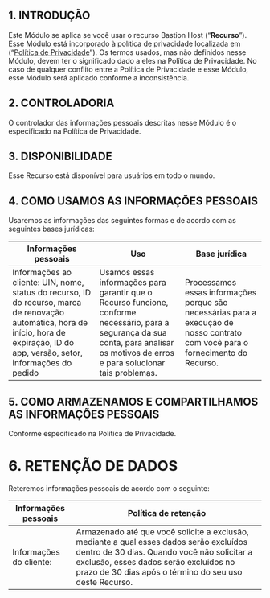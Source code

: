 ## 1\. **INTRODUÇÃO**

Este Módulo se aplica se você usar o recurso Bastion Host (“**Recurso**”). Esse Módulo está incorporado à política de privacidade localizada em (“[Política de Privacidade](https://intl.cloud.tencent.com/document/product/301/17345 )”). Os termos usados, mas não definidos nesse Módulo, devem ter o significado dado a eles na Política de Privacidade. No caso de qualquer conflito entre a Política de Privacidade e esse Módulo, esse Módulo será aplicado conforme a inconsistência.

## 2\. **CONTROLADORIA**

O controlador das informações pessoais descritas nesse Módulo é o especificado na Política de Privacidade.

## 3\. **DISPONIBILIDADE**

Esse Recurso está disponível para usuários em todo o mundo.

## 4\. **COMO USAMOS AS INFORMAÇÕES PESSOAIS**

Usaremos as informações das seguintes formas e de acordo com as seguintes bases jurídicas:

| **Informações pessoais**                                     | **Uso**                                                      | **Base jurídica**                                              |
| ------------------------------------------------------------ | ------------------------------------------------------------ | ------------------------------------------------------------ |
| Informações ao cliente: UIN, nome, status do recurso, ID do recurso, marca de renovação automática, hora de início, hora de expiração, ID do app, versão, setor, informações do pedido | Usamos essas informações para garantir que o Recurso funcione, conforme necessário, para a segurança da sua conta, para analisar os motivos de erros e para solucionar tais problemas. | Processamos essas informações porque são necessárias para a execução de nosso contrato com você para o fornecimento do Recurso. |

## 5\. **COMO ARMAZENAMOS E COMPARTILHAMOS AS INFORMAÇÕES PESSOAIS**

Conforme especificado na Política de Privacidade.

# 6\. **RETENÇÃO DE DADOS**

Reteremos informações pessoais de acordo com o seguinte:

| **Informações pessoais** | **Política de retenção**                                         |
| ------------------------ | ------------------------------------------------------------ |
| Informações do cliente:    | Armazenado até que você solicite a exclusão, mediante a qual esses dados serão excluídos dentro de 30 dias. Quando você não solicitar a exclusão, esses dados serão excluídos no prazo de 30 dias após o término do seu uso deste Recurso. |